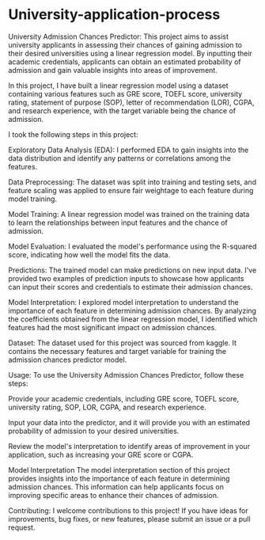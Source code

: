 # University-application-process

University Admission Chances Predictor:
This project aims to assist university applicants in assessing their chances of gaining admission to their desired universities using a linear regression model. By inputting their academic credentials, applicants can obtain an estimated probability of admission and gain valuable insights into areas of improvement.


In this project, I have built a linear regression model using a dataset containing various features such as GRE score, TOEFL score, university rating, statement of purpose (SOP), letter of recommendation (LOR), CGPA, and research experience, with the target variable being the chance of admission.

I took the following steps in this project:

Exploratory Data Analysis (EDA): I performed EDA to gain insights into the data distribution and identify any patterns or correlations among the features.

Data Preprocessing: The dataset was split into training and testing sets, and feature scaling was applied to ensure fair weightage to each feature during model training.

Model Training: A linear regression model was trained on the training data to learn the relationships between input features and the chance of admission.

Model Evaluation: I evaluated the model's performance using the R-squared score, indicating how well the model fits the data.

Predictions: The trained model can make predictions on new input data. I've provided two examples of prediction inputs to showcase how applicants can input their scores and credentials to estimate their admission chances.

Model Interpretation: I explored model interpretation to understand the importance of each feature in determining admission chances. By analyzing the coefficients obtained from the linear regression model, I identified which features had the most significant impact on admission chances.

Dataset: 
The dataset used for this project was sourced from kaggle. It contains the necessary features and target variable for training the admission chances predictor model.


Usage: 
To use the University Admission Chances Predictor, follow these steps:

Provide your academic credentials, including GRE score, TOEFL score, university rating, SOP, LOR, CGPA, and research experience.

Input your data into the predictor, and it will provide you with an estimated probability of admission to your desired universities.

Review the model's interpretation to identify areas of improvement in your application, such as increasing your GRE score or CGPA.

Model Interpretation
The model interpretation section of this project provides insights into the importance of each feature in determining admission chances. This information can help applicants focus on improving specific areas to enhance their chances of admission.

Contributing: 
I welcome contributions to this project! If you have ideas for improvements, bug fixes, or new features, please submit an issue or a pull request.
